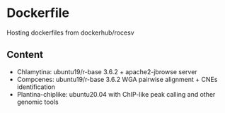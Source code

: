 # Dockerfile
Hosting dockerfiles from dockerhub/rocesv

## Content

- Chlamytina: ubuntu19/r-base 3.6.2 + apache2-jbrowse server
- Compcenes: ubuntu19/r-base 3.6.2 WGA pairwise alignment + CNEs identification 
- Plantina-chiplike: ubuntu20.04 with ChIP-like peak calling and other genomic tools
